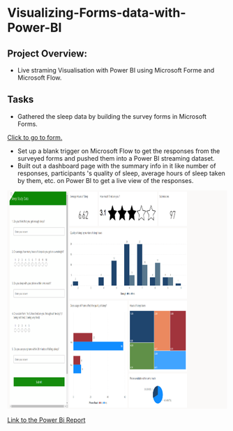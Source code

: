 # Visualizing-Forms-data-with-Power-BI

## Project Overview:
- Live straming Visualisation with Power BI using Microsoft Forme and Microsoft Flow.

## Tasks

* Gathered the sleep data by building the survey forms in Microsoft Forms.

[Click to go to form.](https://forms.office.com/Pages/ResponsePage.aspx?id=ZXg2P40lY0uwdKtsifXvxRk_YJAC6clAtS2DYMylNhRURExTSExGTzNERkNEREFPNlVYOE5ZSkZZNy4u)

* Set up a blank trigger on Microsoft Flow to get the responses from the surveyed forms and pushed them  into a Power BI streaming dataset.
* Built out a dashboard page with the summary info in it like number of responses, participants 's  quality of sleep, average hours of sleep taken by them, etc. on Power BI to get a live view of the responses.

<img src='Powerbi.png' width='900' height='500'>

[Link to the Power Bi Report](https://app.powerbi.com/reportEmbed?reportId=bffa942d-f62a-4771-b232-98ca9a76fb2d&autoAuth=true&ctid=3f367865-258d-4b63-b074-ab6c89f5efc5&config=eyJjbHVzdGVyVXJsIjoiaHR0cHM6Ly93YWJpLWZyYW5jZS1jZW50cmFsLWEtcHJpbWFyeS1yZWRpcmVjdC5hbmFseXNpcy53aW5kb3dzLm5ldC8ifQ%3D%3D)


